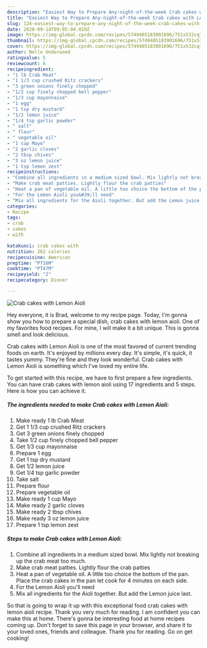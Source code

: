 ```yaml
---
description: "Easiest Way to Prepare Any-night-of-the-week Crab cakes with Lemon Aioli"
title: "Easiest Way to Prepare Any-night-of-the-week Crab cakes with Lemon Aioli"
slug: 124-easiest-way-to-prepare-any-night-of-the-week-crab-cakes-with-lemon-aioli
date: 2020-09-14T09:05:04.010Z
image: https://img-global.cpcdn.com/recipes/5749405183901696/751x532cq70/crab-cakes-with-lemon-aioli-recipe-main-photo.jpg
thumbnail: https://img-global.cpcdn.com/recipes/5749405183901696/751x532cq70/crab-cakes-with-lemon-aioli-recipe-main-photo.jpg
cover: https://img-global.cpcdn.com/recipes/5749405183901696/751x532cq70/crab-cakes-with-lemon-aioli-recipe-main-photo.jpg
author: Nelle Underwood
ratingvalue: 5
reviewcount: 6
recipeingredient:
- "1 lb Crab Meat"
- "1 1/3 cup crushed Ritz crackers"
- "3 green onions finely chopped"
- "1/2 cup finely chopped bell pepper"
- "1/3 cup mayonnaise"
- "1 egg"
- "1 tsp dry mustard"
- "1/2 lemon juice"
- "1/4 tsp garlic powder"
- " salt"
- " flour"
- " vegetable oil"
- "1 cup Mayo"
- "2 garlic cloves"
- "2 tbsp chives"
- "3 oz lemon juice"
- "1 tsp lemon zest"
recipeinstructions:
- "Combine all ingredients in a medium sized bowl. Mix lightly not breaking up the crab meat too much."
- "Make crab meat patties. Lightly flour the crab patties"
- "Heat a pan of vegetable oil. A little too choice the bottom of the pan. Place the crab cakes in the pan let cook for 4 minutes on each side."
- "For the Lemon Aioli you&#39;ll need"
- "Mix all ingredients for the Aioli together. But add the Lemon juice last."
categories:
- Recipe
tags:
- crab
- cakes
- with

katakunci: crab cakes with 
nutrition: 262 calories
recipecuisine: American
preptime: "PT16M"
cooktime: "PT47M"
recipeyield: "2"
recipecategory: Dinner

---
```



![Crab cakes with Lemon Aioli](https://img-global.cpcdn.com/recipes/5749405183901696/751x532cq70/crab-cakes-with-lemon-aioli-recipe-main-photo.jpg)

Hey everyone, it is Brad, welcome to my recipe page. Today, I'm gonna show you how to prepare a special dish, crab cakes with lemon aioli. One of my favorites food recipes. For mine, I will make it a bit unique. This is gonna smell and look delicious.



Crab cakes with Lemon Aioli is one of the most favored of current trending foods on earth. It's enjoyed by millions every day. It's simple, it's quick, it tastes yummy. They're fine and they look wonderful. Crab cakes with Lemon Aioli is something which I've loved my entire life.


To get started with this recipe, we have to first prepare a few ingredients. You can have crab cakes with lemon aioli using 17 ingredients and 5 steps. Here is how you can achieve it.

<!--inarticleads1-->

##### The ingredients needed to make Crab cakes with Lemon Aioli:

1. Make ready 1 lb Crab Meat
1. Get 1 1/3 cup crushed Ritz crackers
1. Get 3 green onions finely chopped
1. Take 1/2 cup finely chopped bell pepper
1. Get 1/3 cup mayonnaise
1. Prepare 1 egg
1. Get 1 tsp dry mustard
1. Get 1/2 lemon juice
1. Get 1/4 tsp garlic powder
1. Take  salt
1. Prepare  flour
1. Prepare  vegetable oil
1. Make ready 1 cup Mayo
1. Make ready 2 garlic cloves
1. Make ready 2 tbsp chives
1. Make ready 3 oz lemon juice
1. Prepare 1 tsp lemon zest




<!--inarticleads2-->

##### Steps to make Crab cakes with Lemon Aioli:

1. Combine all ingredients in a medium sized bowl. Mix lightly not breaking up the crab meat too much.
1. Make crab meat patties. Lightly flour the crab patties
1. Heat a pan of vegetable oil. A little too choice the bottom of the pan. Place the crab cakes in the pan let cook for 4 minutes on each side.
1. For the Lemon Aioli you&#39;ll need
1. Mix all ingredients for the Aioli together. But add the Lemon juice last.




So that is going to wrap it up with this exceptional food crab cakes with lemon aioli recipe. Thank you very much for reading. I am confident you can make this at home. There's gonna be interesting food at home recipes coming up. Don't forget to save this page in your browser, and share it to your loved ones, friends and colleague. Thank you for reading. Go on get cooking!
